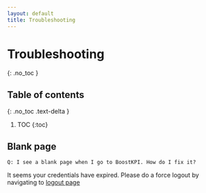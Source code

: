 ```yaml
---
layout: default
title: Troubleshooting
---
```


# Troubleshooting
{: .no_toc }

## Table of contents
{: .no_toc .text-delta }

1. TOC
{:toc}

## Blank page
```
Q: I see a blank page when I go to BoostKPI. How do I fix it?
```
It seems your credentials have expired. Please do a force logout by navigating to 
[logout page](https://dashboard.boostkpi.com/app/#/logout)